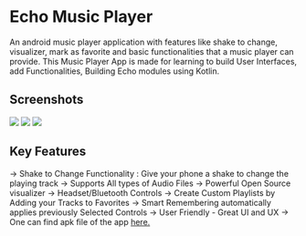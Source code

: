 # Echo Music Player
An android music player application with features like shake to change, visualizer, mark as favorite and basic functionalities that a music player can provide. This Music Player App is made for learning to build User Interfaces, add Functionalities, Building Echo modules using Kotlin.

## Screenshots
<img src="Images/Future5MinOI.PNG">
<img src="Images/Future5MinOI.PNG">
<img src="Images/Future5MinOI.PNG">

## Key Features
-> Shake to Change Functionality : Give your phone a shake to change the playing track
-> Supports All types of Audio Files
-> Powerful Open Source visualizer
-> Headset/Bluetooth Controls
-> Create Custom Playlists by Adding your Tracks to Favorites
-> Smart Remembering automatically applies previously Selected Controls
-> User Friendly - Great UI and UX
-> One can find apk file of the app <a href="https://www.w3schools.com">here.</a>
